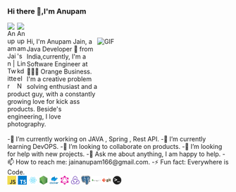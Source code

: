 ### Hi there 👋,I'm Anupam
<!--
**anupamjain16/anupamjain16** is a ✨ _special_ ✨ repository because its `README.md` (this file) appears on your GitHub profile.
--!>

<a href="https://twitter.com/anupamjain16">
  <img align="left" alt="Anupam Jain | Twitter" width="22px" src="https://cdn.jsdelivr.net/npm/simple-icons@v3/icons/twitter.svg" />
</a>
<a href="https://www.linkedin.com/in/anupamjain16/">
  <img align="left" alt="Anupam's LinkdeIN" width="22px" src="https://cdn.jsdelivr.net/npm/simple-icons@v3/icons/linkedin.svg" />
</a>

<br />
<br />
<img align="right" height="200" width="300" alt="GIF" src="https://miro.medium.com/max/1360/1*IRGHmiGsa16stedQvIaZfw.gif" />

Hi, I'm Anupam Jain, a Java Developer 🚀 from India,currently, I'm a Software Engineer at 🙍🏽‍♂️ Orange Business.
I'm a creative problem solving enthusiast and a product guy, with a constantly growing love for kick ass products.
Beside's engineering, I love photography.

<br/>
<br/>


 -🔭 I’m currently working on JAVA , Spring , Rest API.
 -🌱 I’m currently learning DevOPS.
 -👯 I’m looking to collaborate on products.
 -🤔 I’m looking for help with new projects.
 -💬 Ask me about  anything, I am happy to help.
 -📫 How to reach me: jainanupam166@gmail.com.
 -⚡ Fun fact: Everywhere is Code.
 
 
<br/>
<code><img height="20" src="https://raw.githubusercontent.com/github/explore/80688e429a7d4ef2fca1e82350fe8e3517d3494d/topics/javascript/javascript.png"></code>
<code><img height="20" src="https://raw.githubusercontent.com/github/explore/80688e429a7d4ef2fca1e82350fe8e3517d3494d/topics/typescript/typescript.png"></code>
<code><img height="20" src="https://raw.githubusercontent.com/github/explore/80688e429a7d4ef2fca1e82350fe8e3517d3494d/topics/react/react.png"></code>
<code><img height="20" src="https://raw.githubusercontent.com/github/explore/80688e429a7d4ef2fca1e82350fe8e3517d3494d/topics/nodejs/nodejs.png"></code>
<code><img height="20" src="https://raw.githubusercontent.com/github/explore/80688e429a7d4ef2fca1e82350fe8e3517d3494d/topics/docker/docker.png"></code>
<code><img height="20" src="https://raw.githubusercontent.com/github/explore/80688e429a7d4ef2fca1e82350fe8e3517d3494d/topics/graphql/graphql.png"></code>
<code><img height="20" src="https://raw.githubusercontent.com/github/explore/80688e429a7d4ef2fca1e82350fe8e3517d3494d/topics/redux/redux.png"></code>
<code><img height="20" src="https://raw.githubusercontent.com/github/explore/80688e429a7d4ef2fca1e82350fe8e3517d3494d/topics/postgresql/postgresql.png"></code>
<code><img height="20" src="https://raw.githubusercontent.com/github/explore/80688e429a7d4ef2fca1e82350fe8e3517d3494d/topics/mongodb/mongodb.png"></code>
<code><img height="20" src="https://raw.githubusercontent.com/github/explore/80688e429a7d4ef2fca1e82350fe8e3517d3494d/topics/git/git.png"></code>
<code><img height="20" src="https://raw.githubusercontent.com/github/explore/80688e429a7d4ef2fca1e82350fe8e3517d3494d/topics/terminal/terminal.png"></code>
